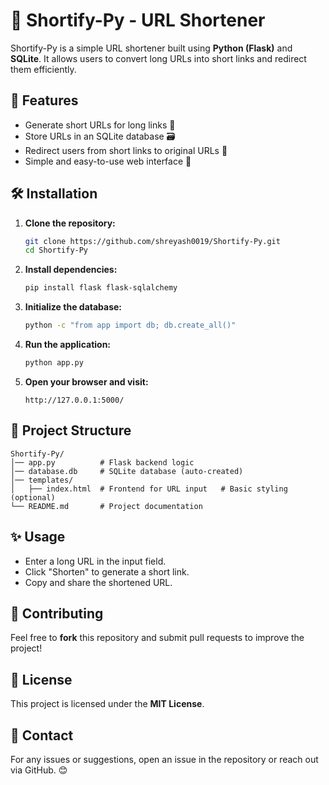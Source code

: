 # 🚀 Shortify-Py - URL Shortener

Shortify-Py is a simple URL shortener built using **Python (Flask)** and **SQLite**. It allows users to convert long URLs into short links and redirect them efficiently.

## 📌 Features
- Generate short URLs for long links 🔗
- Store URLs in an SQLite database 🗃️
- Redirect users from short links to original URLs 🚀
- Simple and easy-to-use web interface 🎨

## 🛠️ Installation
1. **Clone the repository:**
   ```bash
   git clone https://github.com/shreyash0019/Shortify-Py.git
   cd Shortify-Py
   ```
2. **Install dependencies:**
   ```bash
   pip install flask flask-sqlalchemy
   ```
3. **Initialize the database:**
   ```bash
   python -c "from app import db; db.create_all()"
   ```
4. **Run the application:**
   ```bash
   python app.py
   ```
5. **Open your browser and visit:**
   ```
   http://127.0.0.1:5000/
   ```

## 📂 Project Structure
```
Shortify-Py/
│── app.py          # Flask backend logic
│── database.db     # SQLite database (auto-created)
│── templates/
│   ├── index.html  # Frontend for URL input   # Basic styling (optional)
└── README.md       # Project documentation
```

## ✨ Usage
- Enter a long URL in the input field.
- Click "Shorten" to generate a short link.
- Copy and share the shortened URL.

## 🤝 Contributing
Feel free to **fork** this repository and submit pull requests to improve the project!

## 📜 License
This project is licensed under the **MIT License**.

## 📧 Contact
For any issues or suggestions, open an issue in the repository or reach out via GitHub. 😊

